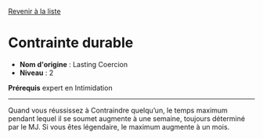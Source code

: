[Revenir à la liste](list.md)

# Contrainte durable

 * **Nom d'origine** : Lasting Coercion
 * **Niveau** : 2


<p><strong>Prérequis</strong> expert en Intimidation</p>
<hr>
<p>Quand vous réussissez à Contraindre quelqu’un, le temps maximum pendant lequel il se soumet augmente à une semaine, toujours déterminé par le MJ. Si vous êtes légendaire, le maximum augmente à un mois.</p>